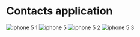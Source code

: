 # Contacts application

![iphone 5 1](https://cloud.githubusercontent.com/assets/3586817/19477197/a5d61b1e-9545-11e6-9592-8103ec8e1df3.png)
![iphone 5](https://cloud.githubusercontent.com/assets/3586817/19477198/a699c33e-9545-11e6-93f6-aba9d79fec85.png)
![iphone 5 2](https://cloud.githubusercontent.com/assets/3586817/19477200/a73e9314-9545-11e6-8e6c-5248935570aa.png)
![iphone 5 3](https://cloud.githubusercontent.com/assets/3586817/19477202/a83468c0-9545-11e6-9a31-bc47bdc46b62.png)
